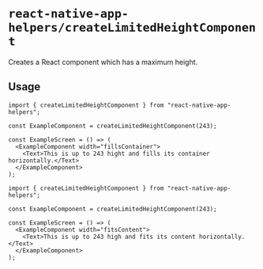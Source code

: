 # `react-native-app-helpers/createLimitedHeightComponent`

Creates a React component which has a maximum height.

## Usage

```tsx
import { createLimitedHeightComponent } from "react-native-app-helpers";

const ExampleComponent = createLimitedHeightComponent(243);

const ExampleScreen = () => (
  <ExampleComponent width="fillsContainer">
    <Text>This is up to 243 hight and fills its container horizontally.</Text>
  </ExampleComponent>
);
```

```tsx
import { createLimitedHeightComponent } from "react-native-app-helpers";

const ExampleComponent = createLimitedHeightComponent(243);

const ExampleScreen = () => (
  <ExampleComponent width="fitsContent">
    <Text>This is up to 243 high and fits its content horizontally.</Text>
  </ExampleComponent>
);
```
